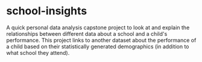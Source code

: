 # school-insights
A quick personal data analysis capstone project to look at and explain the relationships between different data about a school and a child's performance. This project links to  another dataset about the performance of a child based on their statistically generated demographics (in addition to what school they attend).
